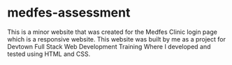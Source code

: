 # medfes-assessment

This is a minor website that was created for the Medfes Clinic login page which is a responsive website. This website was built by me as a project for Devtown Full Stack Web Development Training Where I developed and tested using HTML and CSS.
